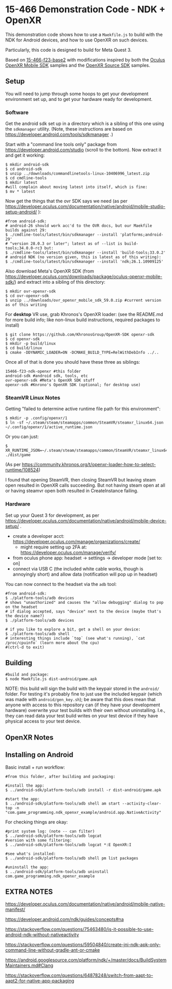 # 15-466 Demonstration Code - NDK + OpenXR

This demonstration code shows how to use a `Maekfile.js` to build with the NDK for Android devices, and how to use OpenXR on such devices.

Particularly, this code is designed to build for Meta Quest 3.

Based on [15-466-f23-base2](https://github.com/15-466/15-466-f23-base2) with modifications inspired by both the [Oculus OpenXR Mobile SDK](https://developer.oculus.com/downloads/package/oculus-openxr-mobile-sdk/) samples and the [OpenXR Source SDK](https://github.com/KhronosGroup/OpenXR-SDK-Source) samples.

## Setup

You will need to jump through some hoops to get your development environment set up, and to get your hardware ready for development.

### Software

Get the android sdk set up in a directory which is a sibling of this one using the `sdkmanager` utility. (Note, these instructions are based on https://developer.android.com/tools/sdkmanager .)


Start with a "command line tools only" package from https://developer.android.com/studio (scroll to the bottom). Now extract it and get it working:

```
$ mkdir android-sdk
$ cd android-sdk
$ unzip ../downloads/commandlinetools-linux-10406996_latest.zip
$ cd cmdline-tools
$ mkdir latest
#will complain about moving latest into itself, which is fine:
$ mv * latest

```

Now get the things that the ovr SDK says we need (as per https://developer.oculus.com/documentation/native/android/mobile-studio-setup-android/ ):
```
#from android-sdk:
# android-26 should work acc'd to the OVR docs, but our Maekfile builds against 29:
$ ./cmdline-tools/latest/bin/sdkmanager --install 'platforms;android-29'
# "version 28.0.3 or later"; latest as of --list is build-tools;34.0.0-rc3 but:
$ ./cmdline-tools/latest/bin/sdkmanager --install 'build-tools;33.0.2'
# android NDK (no version given, this is latest as of this writing):
$ ./cmdline-tools/latest/bin/sdkmanager --install 'ndk;26.1.10909125'
```

Also download Meta's OpenXR SDK (from https://developer.oculus.com/downloads/package/oculus-openxr-mobile-sdk/) and extract into a sibling of this directory:
```
$ mkdir ovr-openxr-sdk
$ cd ovr-openxr-sdk
$ unzip ../downloads/ovr_openxr_mobile_sdk_59.0.zip #current version as of this writing
```

For **desktop** VR use, grab Khronos's OpenXR loader: (see the README.md for more build info; like non-linux build instructions, required packages to install)
```
$ git clone https://github.com/KhronosGroup/OpenXR-SDK openxr-sdk
$ cd openxr-sdk
$ mkdir -p build/linux
$ cd build/linux
$ cmake -DDYNAMIC_LOADER=ON -DCMAKE_BUILD_TYPE=RelWithDebInfo ../..
```

Once all of that is done you should have these three as siblings:
```
15466-f23-ndk-openxr #this folder
android-sdk #android sdk, tools, etc
ovr-openxr-sdk #Meta's OpenXR SDK stuff
openxr-sdk #Knrono's OpenXR SDK (optional; for desktop use)
```

### SteamVR Linux Notes

Getting "failed to determine active runtime file path for this environment":

```
$ mkdir -p .config/openxr/1
$ ln -sf ~/.steam/steam/steamapps/common/SteamVR/steamxr_linux64.json ~/.config/openxr/1/active_runtime.json
```

Or you can just:
```
$ XR_RUNTIME_JSON=~/.steam/steam/steamapps/common/SteamVR/steamxr_linux64.json ./dist/game
```
(As per https://community.khronos.org/t/openxr-loader-how-to-select-runtime/108524)


I found that opening SteamVR, then closing SteamVR but leaving steam open resulted in OpenXR calls succeeding. But not having steam open at all or having steamvr open both resulted in CreateInstance failing.

### Hardware

Set up your Quest 3 for development, as per https://developer.oculus.com/documentation/native/android/mobile-device-setup/ .
- create a developer acct: https://developer.oculus.com/manage/organizations/create/
  - might require setting up 2FA at: https://developer.oculus.com/manage/verify/
- from oculus phone app: headset -> settings -> developer mode [set to: on]
- connect via USB C (the included white cable works, though is annoyingly short) and allow data (notification will pop up in headset)


You can now connect to the headset via the `adb` tool:
```
#from android-sdk:
$ ./platform-tools/adb devices
# shows "unauthorized" and causes the "allow debugging" dialog to pop on the headset
# if dialog accepted, says "device" next to the device (maybe that's the device name?)
$ ./platform-tools/adb devices

# if you like to explore a bit, get a shell on your device:
$ ./platform-tools/adb shell
# interesting things include `top` (see what's running), `cat /proc/cpuinfo` (learn more about the cpu)
#(ctrl-d to exit)

```

## Building

```
#build and package:
$ node Maekfile.js dist-android/game.apk
```

NOTE: this build will sign the build with the keypair stored in the `android/` folder. For testing it's probably fine to just use the included keypair (which was made with `android/gen_key.sh`); be aware that this does mean that anyone with access to this repository can (if they have your development hardware) overwrite your test builds with their own without uninstalling. I.e., they can read data your test build writes on your test device if they have physical access to your test device.

## OpenXR Notes

## Installing on Android


Basic install + run workflow:
```
#from this folder, after building and packaging:

#install the app:
$ ../android-sdk/platform-tools/adb install -r dist-android/game.apk

#start the app:
$ ../android-sdk/platform-tools/adb shell am start --activity-clear-top -n "com.game_programming.ndk_openxr_example/android.app.NativeActivity"
```

For checking things are okay:
```
#print system log: (note -- can filter)
$ ../android-sdk/platform-tools/adb logcat
#version with some filtering:
$ ../android-sdk/platform-tools/adb logcat *:E OpenXR:I

#see what's installed:
$ ../android-sdk/platform-tools/adb shell pm list packages

#uninstall the app:
$ ../android-sdk/platform-tools/adb uninstall com.game_programming.ndk_openxr_example
```



## EXTRA NOTES

https://developer.oculus.com/documentation/native/android/mobile-native-manifest/

https://developer.android.com/ndk/guides/concepts#na

https://stackoverflow.com/questions/75463480/is-it-possible-to-use-android-ndk-without-nativeactivity


https://stackoverflow.com/questions/59504840/create-jni-ndk-apk-only-command-line-without-gradle-ant-or-cmake

https://android.googlesource.com/platform/ndk/+/master/docs/BuildSystemMaintainers.md#Clang


https://stackoverflow.com/questions/64878248/switch-from-aapt-to-aapt2-for-native-app-packaging
